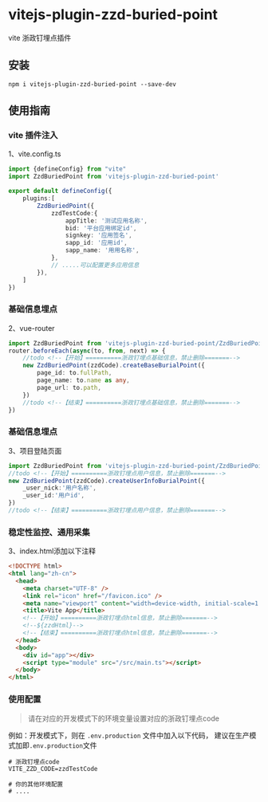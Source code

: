 # vitejs-plugin-zzd-buried-point

vite 浙政钉埋点插件

## 安装

```shell
npm i vitejs-plugin-zzd-buried-point --save-dev
```

## 使用指南

### vite 插件注入

1、vite.config.ts

```typescript
import {defineConfig} from "vite"
import ZzdBuriedPoint from 'vitejs-plugin-zzd-buried-point'

export default defineConfig({
    plugins:[
        ZzdBuriedPoint({
            zzdTestCode:{
                appTitle: '测试应用名称',
                bid: '平台应用绑定id',
                signkey: '应用签名',
                sapp_id: '应用id',
                sapp_name: '用用名称',
            },
            // .....可以配置更多应用信息
        }),
    ]
})
```

### 基础信息埋点

2、vue-router 

```typescript
import ZzdBuriedPoint from 'vitejs-plugin-zzd-buried-point/ZzdBuriedPoint'
router.beforeEach(async(to, from, next) => {
    //todo <!--【开始】==========浙政钉埋点基础信息，禁止删除=======-->
    new ZzdBuriedPoint(zzdCode).createBaseBurialPoint({
        page_id: to.fullPath,
        page_name: to.name as any,
        page_url: to.path,
    })
    //todo <!--【结束】==========浙政钉埋点基础信息，禁止删除=======-->
})
```

### 基础信息埋点

3、项目登陆页面 

```typescript
import ZzdBuriedPoint from 'vitejs-plugin-zzd-buried-point/ZzdBuriedPoint'
//todo <!--【开始】==========浙政钉埋点用户信息，禁止删除=======-->
new ZzdBuriedPoint(zzdCode).createUserInfoBurialPoint({
    _user_nick:'用户名称',
    _user_id:'用户id',
})
//todo <!--【结束】==========浙政钉埋点用户信息，禁止删除=======-->
```

### 稳定性监控、通用采集

3、index.html添加以下注释

```html
<!DOCTYPE html>
<html lang="zh-cn">
  <head>
    <meta charset="UTF-8" />
    <link rel="icon" href="/favicon.ico" />
    <meta name="viewport" content="width=device-width, initial-scale=1.0" />
    <title>Vite App</title>
    <!--【开始】==========浙政钉埋点html信息，禁止删除=======-->
    <!--${zzdHtml}-->
    <!--【结束】==========浙政钉埋点html信息，禁止删除=======-->
  </head>
  <body>
    <div id="app"></div>
    <script type="module" src="/src/main.ts"></script>
  </body>
</html>

```


### 使用配置

> 请在对应的开发模式下的环境变量设置对应的浙政钉埋点code

例如：开发模式下，则在 `.env.production` 文件中加入以下代码， 建议在生产模式加即`.env.production`文件
```shell
# 浙政钉埋点code
VITE_ZZD_CODE=zzdTestCode

# 你的其他环境配置
# ....
```
